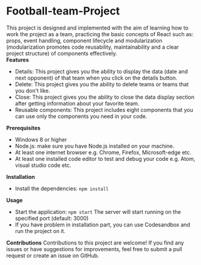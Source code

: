 # Football-team-Project
This project is designed and implemented with the aim of learning how to work the project as a team, practicing the basic concepts of React such as: props, event handling, component lifecycle and modularization (modularization promotes code reusability, maintainability and a clear project structure) of components effectively.  
**Features**
*	Details: This project gives you the ability to display the data (date and next opponent) of that team when you click on the details button.
*	Delete: This project gives you the ability to delete teams or teams that you don't like.
*	Close: This project gives you the ability to close the data display section after getting information about your favorite team.
*	Reusable components: This project includes eight components that you can use only the components you need in your code.
  
**Prerequisites**
*	Windows 8 or higher 
*	Node.js: make sure you have Node.js installed on your machine.
*	At least one internet browser e.g. Chrome, Firefox, Microsoft-edge etc.
*	At least one installed code editor to test and debug your code e.g. Atom, visual studio code etc.
  
**Installation**
*	Install the dependencies:
  ``` npm install ```

**Usage** 
*	Start the application: ``` npm start ``` The server will start running on the specified port (default: 3000)  
*	If you have problem in installation part, you can use Codesandbox and run the project on it.
  
**Contributions**
Contributions to this project are welcome! If you find any issues or have suggestions for improvements, feel free to submit a pull request or create an issue on GitHub.
